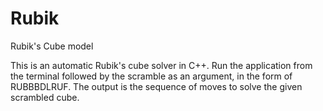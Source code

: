 # Rubik
Rubik's Cube model

This is an automatic Rubik's cube solver in C++. 
Run the application from the terminal followed by the scramble as an argument, in the form of RUBBBDLRUF.
The output is the sequence of moves to solve the given scrambled cube.
